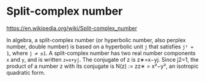 # Split-complex number

https://en.wikipedia.org/wiki/Split-complex_number

In algebra, a split-complex number (or hyperbolic number, also perplex number, double number) is based on a hyperbolic unit `j` that satisfies `j² = 1`, where `j ≠ ±1`. A split-complex number has two real number components `x` and `y`, and is written `z=x+yj`. The conjugate of z is z∗=x−yj. Since j2=1, the product of a number z with its conjugate is N(z) := zz∗ = x²−y², an isotropic quadratic form.
